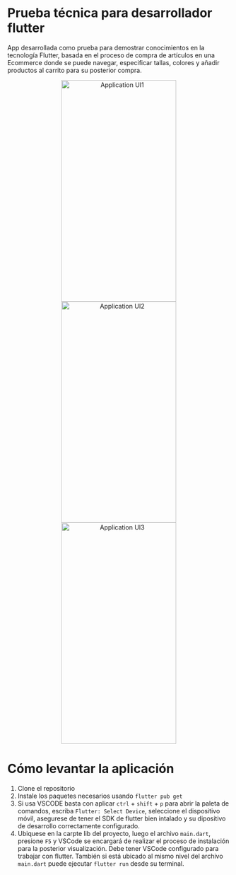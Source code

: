 # Prueba técnica para desarrollador flutter

App desarrollada como prueba para demostrar conocimientos en la tecnología Flutter, basada
en el proceso de compra de artículos en una Ecommerce donde se puede navegar, especificar tallas, colores y añadir productos al carrito para su posterior compra.

<p align="center">
    <img src="https://i.imgur.com/kvqRtyW.jpeg" width="260" height="500" title="Application UI1">
    <img src="https://i.imgur.com/Qa2FfCg.jpeg" width="260" height="500" title="Application UI2">
    <img src="https://i.imgur.com/yELUR3h.jpeg" width="260" height="500" title="Application UI3">
</p>

# Cómo levantar la aplicación

1. Clone el repositorio
2. Instale los paquetes necesarios usando `flutter pub get`
3. Si usa VSCODE basta con aplicar `ctrl` + `shift` + `p` para abrir la paleta de comandos,
   escriba `Flutter: Select Device`, seleccione el dispositivo móvil, asegurese de tener el SDK
   de flutter bien intalado y su dipositivo de desarrollo correctamente configurado.
4. Ubiquese en la carpte lib del proyecto, luego el archivo `main.dart`, presione `F5` y VSCode
   se encargará de realizar el proceso de instalación para la posterior visualización. Debe tener VSCode configurado para trabajar con flutter. También si está ubicado al mismo nivel del archivo `main.dart` puede ejecutar `flutter run` desde su terminal.
